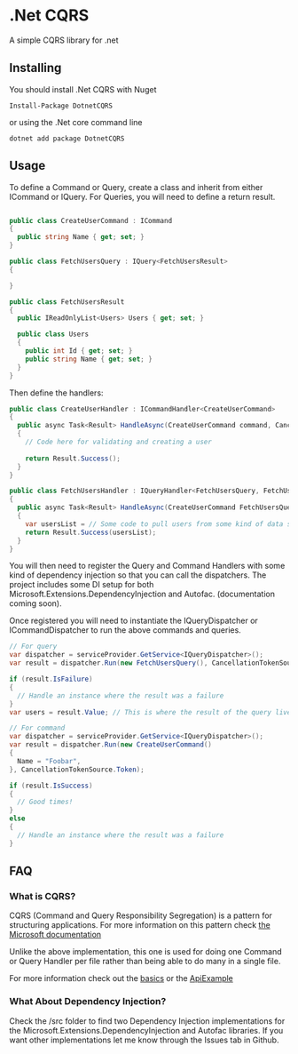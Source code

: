 # .Net CQRS

A simple CQRS library for .net

## Installing

You should install .Net CQRS with Nuget

`Install-Package DotnetCQRS`

or using the .Net core command line

`dotnet add package DotnetCQRS`

## Usage

To define a Command or Query, create a class and inherit from either ICommand or IQuery. For Queries, you will need
to define a return result.

```csharp

public class CreateUserCommand : ICommand
{
  public string Name { get; set; }
}

public class FetchUsersQuery : IQuery<FetchUsersResult>
{

}

public class FetchUsersResult
{
  public IReadOnlyList<Users> Users { get; set; }

  public class Users
  {
    public int Id { get; set; }
    public string Name { get; set; }
  }
}
```

Then define the handlers:

```csharp
public class CreateUserHandler : ICommandHandler<CreateUserCommand>
{
  public async Task<Result> HandleAsync(CreateUserCommand command, CancellationToken cancellationToken)
  {
    // Code here for validating and creating a user
    
    return Result.Success();
  }
}

public class FetchUsersHandler : IQueryHandler<FetchUsersQuery, FetchUsersResult>
{
  public async Task<Result> HandleAsync(CreateUserCommand FetchUsersQuery, CancellationToken cancellationToken)
  {
    var usersList = // Some code to pull users from some kind of data store
    return Result.Success(usersList);
  }
}
```

You will then need to register the Query and Command Handlers with some kind of dependency injection so that you can
call the dispatchers. The project includes some DI setup for both Microsoft.Extensions.DependencyInjection and
Autofac. (documentation coming soon).

Once registered you will need to instantiate the IQueryDispatcher or ICommandDispatcher to run the above commands and
queries.

```csharp
// For query
var dispatcher = serviceProvider.GetService<IQueryDispatcher>();
var result = dispatcher.Run(new FetchUsersQuery(), CancellationTokenSource.Token);

if (result.IsFailure)
{
  // Handle an instance where the result was a failure
}
var users = result.Value; // This is where the result of the query lives

// For command
var dispatcher = serviceProvider.GetService<IQueryDispatcher>();
var result = dispatcher.Run(new CreateUserCommand()
{
  Name = "Foobar",
}, CancellationTokenSource.Token);

if (result.IsSuccess)
{
  // Good times!
}
else
{
  // Handle an instance where the result was a failure
}

```

## FAQ

### What is CQRS?

CQRS (Command and Query Responsibility Segregation) is a pattern for structuring applications. For more
information on this pattern
check [the Microsoft documentation](https://docs.microsoft.com/en-us/azure/architecture/patterns/cqrs)

Unlike the above implementation, this one is used for doing one Command or Query Handler per file rather than being able
to do many in a single file.

For more information check out the [basics](docs/Basics.md) or the [ApiExample](examples/ApiExample/Readme.md)

### What About Dependency Injection?

Check the /src folder to find two Dependency Injection implementations for the Microsoft.Extensions.DependencyInjection
and Autofac libraries. If you want other implementations let me know through the Issues tab in Github.
